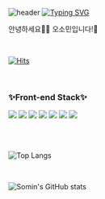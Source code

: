 ![header](https://capsule-render.vercel.app/api?type=waving&color=6994CDEE&height=80&section=header&text=&fontSize=32&fontAlignY=36&fontColor=ffffff)
[![Typing SVG](https://readme-typing-svg.herokuapp.com?font=Fira+Code&weight=500&size=40&pause=1000&color=6994CDEE&width=1000&height=100&lines=Welcome+to+Somin's+GitHub)](https://git.io/typing-svg)

안녕하세요👋🏻 오소민입니다!🙂

<br/>

[![Hits](https://hits.seeyoufarm.com/api/count/incr/badge.svg?url=https%3A%2F%2Fgithub.com%2Fsomin00&count_bg=%23DCF8FF&title_bg=%23DBDCFF&icon=&icon_color=%23DCF8FF&title=hits&edge_flat=false)](https://hits.seeyoufarm.com)

<br/>

### ✨Front-end Stack✨
<img src="https://img.shields.io/badge/HTML5-E34F26?style=flat-square&logo=html5&logoColor=white"/> <img src="https://img.shields.io/badge/CSS3-1572B6?style=flat-square&logo=css3&logoColor=white"/> <img src="https://img.shields.io/badge/JavaScript-FFCA28?style=flat-square&logo=javascript&logoColor=white"/> <img src="https://img.shields.io/badge/TypeScript-3178C6?style=flat-square&logo=typescript&logoColor=white"/> <img src="https://img.shields.io/badge/React-61DAFB?style=flat-square&logo=react&logoColor=white"/> <img src="https://img.shields.io/badge/react query-FF4154?style=flat-square&logo=reactquery&logoColor=white"/> <img src="https://img.shields.io/badge/Next.js-000000?style=flat-square&logo=Next.js&logoColor=white"/> 

<br/>
<br/>

![Top Langs](https://github-readme-stats.vercel.app/api/top-langs/?username=somin00&langs_count=8)

<br/>

![Somin's GitHub stats](https://github-readme-stats.vercel.app/api?username=somin00&show_icons=true&theme=swift)

